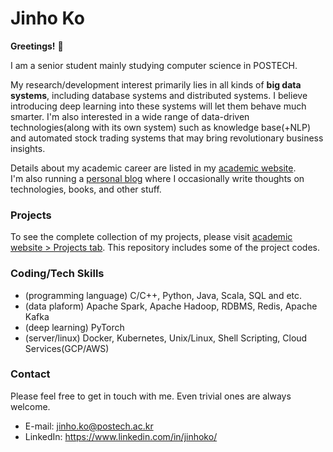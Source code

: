 # Jinho Ko

**Greetings!** :star_struck:	

I am a senior student mainly studying computer science in POSTECH.

My research/development interest primarily lies in all kinds of **big data systems**, including database systems and distributed systems. I believe introducing deep learning into these systems will let them behave much smarter. I'm also interested in a wide range of data-driven technologies(along with its own system) such as knowledge base(+NLP) and automated stock trading systems that may bring revolutionary business insights. 

Details about my academic career are listed in my [academic website](http://academics.jinhoko.com/).  
I'm also running a [personal blog](http://blog.jinhoko.com/) where I occasionally write thoughts on technologies, books, and other stuff.

### Projects

To see the complete collection of my projects, please visit [academic website > Projects tab](https://academics.jinhoko.com/projects). This repository includes some of the project codes.

### Coding/Tech Skills
- (programming language) C/C++, Python, Java, Scala, SQL and etc.
- (data plaform) Apache Spark, Apache Hadoop, RDBMS, Redis, Apache Kafka
- (deep learning) PyTorch
- (server/linux) Docker, Kubernetes, Unix/Linux, Shell Scripting, Cloud Services(GCP/AWS)

### Contact

Please feel free to get in touch with me. Even trivial ones are always welcome.
- E-mail: jinho.ko@postech.ac.kr
- LinkedIn: https://www.linkedin.com/in/jinhoko/
